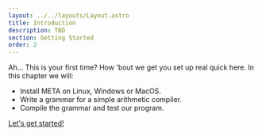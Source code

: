 ```yaml
---
layout: ../../layouts/Layout.astro
title: Introduction
description: TBD
section: Getting Started
order: 2	
---
```


Ah... This is your first time? How 'bout we get you set up real quick here.
In this chapter we will:

- Install META on Linux, Windows or MacOS.
- Write a grammar for a simple arithmetic compiler.
- Compile the grammar and test our program.

[Let's get started!](installation.md)